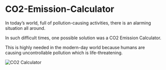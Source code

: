 # CO2-Emission-Calculator

In today’s world, full of pollution-causing activities, there is an alarming situation all around.


 In such difficult times, one possible solution was a CO2 Emission Calculator.
 
 
This is highly needed in the modern-day world because humans are causing uncontrollable pollution which is life-threatening.

![CO2 Calculator](https://github.com/absterjr/CO2-Emission-Calculator/blob/main/Untitled.jpg?raw=true)

